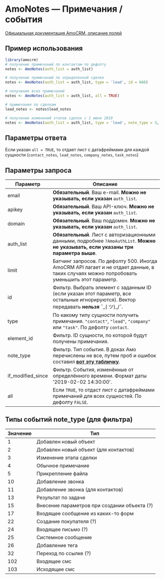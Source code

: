# AmoNotes — Примечания / события

[Официальная документация AmoCRM, описание полей](https://www.amocrm.ru/developers/content/api/notes)

## Пример использования

```r
library(amocrm)
# получение примечаний по контактам по дефолту
notes <- AmoNotes(auth_list = auth_list)

# получение примечаний по определенной сделке
notes <- AmoNotes(auth_list = auth_list, type = 'lead', id = 666)

# получение всех примечаний
notes <- AmoNotes(auth_list = auth_list, all = TRUE)

# примечания по сделкам
lead_notes <- notes$lead_notes

# получение изменений этапов сделок с 1 июня 2019
notes <- AmoNotes(auth_list = auth_list, type = 'lead', note_type = 3, if_modified_since = '2019-06-01 00:00:00')
```
## Параметры ответа

Если указан `all = TRUE`, то отдает лист с датафреймами для каждой сущности (`contact_notes`, `lead_notes`, `company_notes`, `task_notes`)

## Параметры запроса

Параметр | Описание
 --- | ---
email | **Обязательный**. Ваш e-mail. **Можно не указывать, если указан** `auth_list`.
apikey | **Обязательный**. Ваш API-ключ. **Можно не указывать, если указан** `auth_list`.
domain | **Обязательный**. Ваш поддомен. **Можно не указывать, если указан** `auth_list`.
auth_list | **Обязательный**. Лист с авторизационными данными, подробнее `?AmoAuthList`. **Можно не указывать, если указаны три параметра выше**.
limit | Батчинг запросов. По дефолту 500. Иногда AmoCRM API лагает и не отдает данные, в таких случаях можно попробовать уменьшить этот параметр.
id | Фильтр. Выбрать элемент с заданным ID (если указан этот параметр, все остальные игнорируются). Вектор передавать **нельзя** ¯\_( ツ)_/¯.
type | По какому типу сущности получить примечания. `"contact"`, `"lead"`, `"company"` или `"task"`. По дефолту `contact`.
element_id | Фильтр. ID сущности, по которой будут получены примечания.
note_type | Фильтр. Тип события. В доках Амо перечислены не все, путем проб и ошибок составил [**вот эту табличку**](#note_type). 
if_modified_since | Фильтр. События, изменённые от определённого времени. Формат даты '2019-02-02 14:30:00'.
all | Если `TRUE`, то отдаст лист с датафреймами примечаний для всех сущностей. По дефолту `FALSE`.

<a name="note_type"></a>
## Типы событий note_type (для фильтра)
Значение | Тип
 --- | ---
1 | Добавлен новый объект
2 | Добавлен новый объект (для контактов)
3 | Изменение этапа сделки
4 | Обычное примечание
5 | Прикрепление файла
10 | Добавление звонка
11 | Добавление звонка (для контактов)
13 | Результат по задаче
15 | Внесение параметров при создании объекта (?)
17 | Входящее сообщение из каких-то форм
22 | Создание покупателя (?)
24 | Входящее письмо (?)
25 | Системное сообщение
26 | Добавление тега
32 | Переход по ссылке (?)
102 | Входящее смс
103 | Исходящее смс

